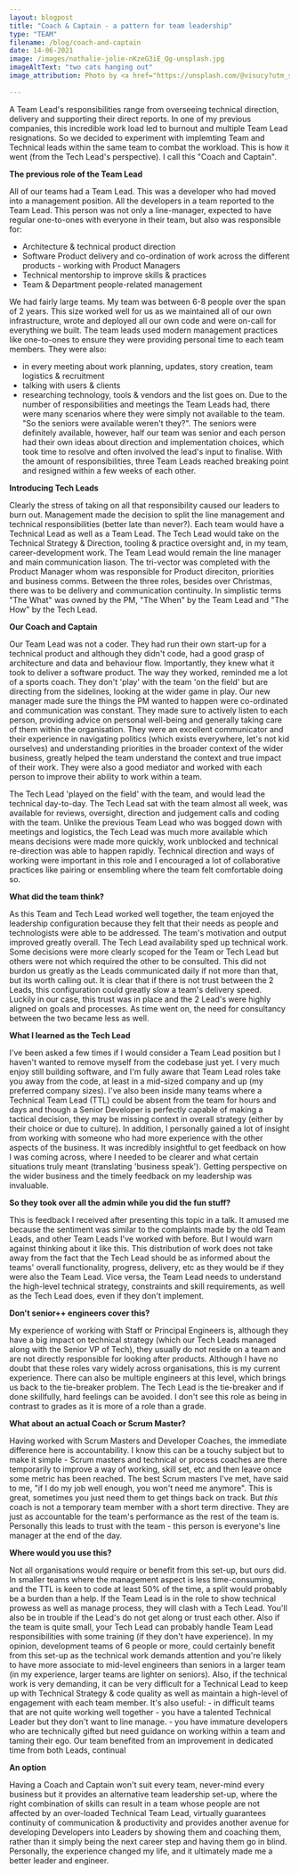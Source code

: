 ```yaml
---
layout: blogpost
title: "Coach & Captain - a pattern for team leadership"
type: "TEAM"
filename: /blog/coach-and-captain
date: 14-06-2021
image: /images/nathalie-jolie-nKzeG3iE_Qg-unsplash.jpg
imageAltText: "two cats hanging out"
image_attribution: Photo by <a href="https://unsplash.com/@visucy?utm_source=unsplash&utm_medium=referral&utm_content=creditCopyText">Nathalie Jolie</a> on <a href="https://unsplash.com/?utm_source=unsplash&utm_medium=referral&utm_content=creditCopyText">Unsplash</a>
                     
---
```


A Team Lead's responsibilities range from overseeing technical direction, delivery and supporting their direct reports. In one of my previous companies, this incredible work load led to burnout and multiple Team Lead resignations. So we decided to experiment with implemting Team and Technical leads within the same team to combat the workload. This is how it went (from the Tech Lead's perspective). I call this "Coach and Captain".


**The previous role of the Team Lead**

All of our teams had a Team Lead. This was a developer who had moved into a management position.
All the developers in a team reported to the Team Lead.
This person was not only a line-manager, expected to have regular one-to-ones with everyone in their team, but also was responsible for:
 * Architecture & technical product direction
 * Software Product delivery and co-ordination of work across the different products - working with Product Managers
 * Technical mentorship to improve skills & practices
 * Team & Department people-related management


We had fairly large teams. My team was between 6-8 people over the span of 2 years.
This size worked well for us as we maintained all of our own infrastructure, wrote and deployed all our own code and were on-call for everything we built.
The team leads used modern management practices like one-to-ones to ensure they were providing personal time to each team members.
They were also:
 * in every meeting about work planning, updates, story creation, team logistics & recruitment
 * talking with users & clients
 * researching technology, tools & vendors
 and the list goes on.
Due to the number of responsibilities and meetings the Team Leads had, there were many scenarios where they were simply not available to the team.
"So the seniors were available weren't they?". The seniors were definitely available, however, half our team was senior and each person had their own ideas about direction and implementation choices, which took time to resolve and often involved the lead's input to finalise. With the amount of responsibilities, three Team Leads reached breaking point and resigned within a few weeks of each other.


**Introducing Tech Leads**

Clearly the stress of taking on all that responsibility caused our leaders to burn out.
Management made the decision to split the line management and technical responsibilities (better late than never?).
Each team would have a Technical Lead as well as a Team Lead. The Tech Lead would take on the Technical Strategy & Direction,
tooling & practice oversight and, in my team, career-development work.
The Team Lead would remain the line manager and main communication liason.
The tri-vector was completed with the Product Manager whom was responsible for Product direciton, priorities and business comms.
Between the three roles, besides over Christmas, there was to be delivery and communication continuity.
In simplistic terms "The What" was owned by the PM, "The When" by the Team Lead and "The How" by the Tech Lead.


**Our Coach and Captain**

Our Team Lead was not a coder. They had run their own start-up for a technical product and although they didn't code, had a good grasp of architecture and data and behaviour flow. Importantly, they knew what it took to deliver a software product.
The way they worked, reminded me a lot of a sports coach.
They don't 'play' with the team 'on the field' but are directing from the sidelines, looking at the wider game in play. Our new manager made sure the things the PM wanted to happen were co-ordinated and communication was constant.
They made sure to actively listen to each person, providing advice on personal well-being and
generally taking care of them within the organisation. They were an excellent communicator and their experience in navigating politics
(which exists everywhere, let's not kid ourselves)
and understanding priorities in the broader context of the wider business, greatly helped the team understand the context and true impact of their work.
They were also a good mediator and worked with each person to improve their ability to work within a team.


The Tech Lead 'played on the field' with the team, and would lead the technical day-to-day.
The Tech Lead sat with the team almost all week, was available for reviews, oversight, direction and judgement calls and coding with the team.
Unlike the previous Team Lead who was bogged down with meetings and logistics, the Tech Lead was much more available which means
decisions were made more quickly, work unblocked and technical re-direction was able to happen rapidly.
Technical direction and ways of working were important in this role and I encouraged a lot of collaborative practices like pairing or ensembling where the team felt comfortable doing so.


**What did the team think?**

As this Team and Tech Lead worked well together, the team enjoyed the leadership configuration because they felt that their needs as people and technologists were able to be addressed.
The team's motivation and output improved greatly overall. The Tech Lead availability sped up technical work.
Some decisions were more clearly scoped for the Team or Tech Lead but others were not which required the other to be consulted.
This did not burdon us greatly as the Leads communicated daily if not more than that, but its worth calling out.
It is clear that if there is not trust between the 2 Leads, this configuration could greatly slow a team's delivery speed.
Luckily in our case, this trust was in place and the 2 Lead's were highly aligned on goals and processes.
As time went on, the need for consultancy between the two became less as well.


**What I learned as the Tech Lead**

I've been asked a few times if I would consider a Team Lead position but I haven't wanted to remove myself from the codebase just yet.
I very much enjoy still building software, and I'm fully aware that Team Lead roles take you away from the code, at least in a mid-sized company and up (my preferred company sizes).
I've also been inside many teams where a Technical Team Lead (TTL) could be absent from the team for hours and days and though a Senior Developer is perfectly capable of making a tactical decision, they may be missing context in overall strategy (either by their choice or due to culture).
In addition, I personally gained a lot of insight from working with someone who had more experience with the other aspects of the business. It was incredibly insightful to get feedback on how I was coming across, where I needed to be clearer and what certain situations truly meant (translating 'business speak'). Getting perspective on the wider business and the timely feedback on my leadership was invaluable.


**So they took over all the admin while you did the fun stuff?**

This is feedback I received after presenting this topic in a talk. It amused me because the sentiment was similar
to the complaints made by the old Team Leads, and other Team Leads I've worked with before.
But I would warn against thinking about it like this. This distribution of work does not take away from the fact
that the Tech Lead should be as informed about the teams' overall functionality, progress, delivery, etc as they
would be if they were also the Team Lead. Vice versa, the Team Lead needs to understand the high-level technical strategy,
constraints and skill requirements, as well as the Tech Lead does, even if they don't implement.


**Don't senior++ engineers cover this?**

My experience of working with Staff or Principal Engineers is, although they have a big impact on technical strategy (which our Tech Leads
managed along with the Senior VP of Tech), they usually do not reside on a team and are not directly responsible for looking after products.
Although I have no doubt that these roles vary widely across organisations, this is my current experience. There can also be multiple engineers at this
level, which brings us back to the tie-breaker problem. The Tech Lead is the tie-breaker and if done skillfully, hard feelings can be avoided.
I don't see this role as being in contrast to grades as it is more of a role than a grade.


**What about an actual Coach or Scrum Master?**

Having worked with Scrum Masters and Developer Coaches, the immediate difference here is accountability.
I know this can be a touchy subject but to make it simple - Scrum masters and technical or process coaches
are there temporarily to improve a way of working, skill set, etc and then leave once some metric has been reached.
The best Scrum masters I've met, have said to me,
"if I do my job well enough, you won't need me anymore". This is great, sometimes you just need them to get things
back on track. But _this_ coach is not a temporary team member with a short term directive.
They are just as accountable for the team's performance as the rest of the team is.
Personally this leads to trust with the team - this person is everyone's line manager at the end of the day.


**Where would you use this?**

Not all organisations would require or benefit from this set-up, but ours did.
In smaller teams where the management aspect is less time-consuming, and the TTL is keen to code at least 50% of the time, a split would probably be a burden than a help. If the Team Lead is in the role to show technical prowess as well as manage process, they will clash with a Tech Lead. You'll also be in trouble if the Lead's do not get along or trust each other. Also if the team is quite small, your Tech Lead can probably handle Team Lead responsibilities with some training (if they don't have experience).
In my opinion, development teams of 6 people or more, could certainly benefit from this set-up as the technical work demands attention and you're likely to have more associate to mid-level engineers than seniors in a larger team (in my experience, larger teams are lighter on seniors).
Also, if the technical work is very demanding, it can be very difficult for a Technical Lead to keep up with Technical Strategy & code quality as well as maintain a high-level of engagement with each team member.
It's also useful:
        - in difficult teams that are not quite working well together
        - you have a talented Technical Leader but they don't want to line manage.
        - you have immature developers who are technically gifted but need guidance on working within a team and taming their ego.
Our team benefited from an improvement in dedicated time from both Leads, continual 


**An option**

Having a Coach and Captain won't suit every team, never-mind every business but it provides an alternative team leadership set-up, where
the right combination of skills can result in a team whose people are not affected by an over-loaded Technical Team Lead,
virtually guarantees continuity of communication & productivity and provides another avenue for developing Developers into Leaders
by showing them and coaching them, rather than it simply being the next career step and having them go in blind.
Personally, the experience changed my life, and it ultimately made me a better leader and engineer.